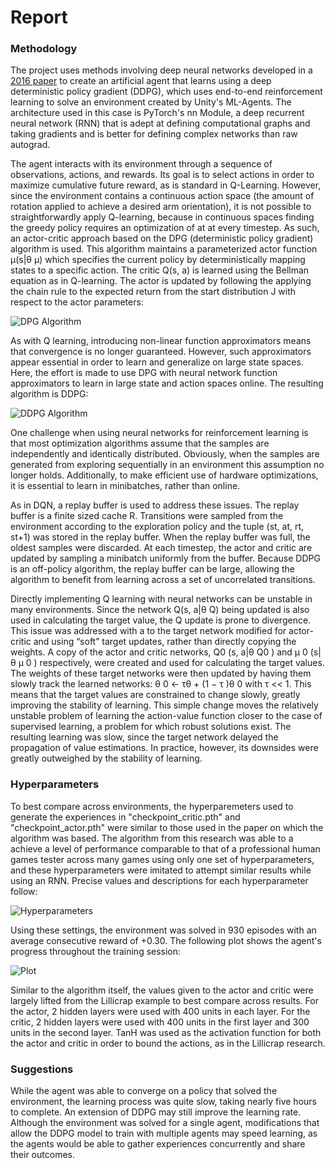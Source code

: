 [//]: # (Image References)

[image1]: https://lh3.googleusercontent.com/-QrAga9tv-Cc/XDzSj06OyHI/AAAAAAAAGE0/LEj_Vhkoj6whz364EEdYtWJyziDh41rvACL0BGAs/w530-d-h76-n-rw/Screen%2BShot%2B2019-01-14%2Bat%2B1.17.23%2BPM.png "DPG Algorithm"
[image2]: https://lh3.googleusercontent.com/-LKAjjGLELyw/XDzVZ56AIBI/AAAAAAAAGGE/vNo3E7Z1wmI9Q5XwInKWIdE_WeCn4pHrgCL0BGAs/w530-d-h350-n-rw/Screen%2BShot%2B2019-01-14%2Bat%2B1.29.19%2BPM.png "DDPG Algorithm"
[image3]: https://lh3.googleusercontent.com/-kVrtQ3_Ldx0/XD62lEDCCuI/AAAAAAAAGHY/zTigI_psQXc8TtuenfJWsKsPITSWKnMwwCL0BGAs/w530-d-h294-n-rw/Screen%2BShot%2B2019-01-15%2Bat%2B11.40.52%2BPM.png "Hyperparameters"
[image4]: https://lh3.googleusercontent.com/-yY-UV3qBE-s/XD62fGD1b7I/AAAAAAAAGHE/DP1D48JAqcwqI8gWTvhfvnLiRk-CdjajQCL0BGAs/w530-d-h345-n-rw/Screen%2BShot%2B2019-01-15%2Bat%2B11.30.40%2BPM.png "Plot"

# Report

### Methodology

The project uses methods involving deep neural networks developed in a [2016 paper](https://arxiv.org/pdf/1509.02971.pdf) to
create an artificial agent that learns using a deep deterministic policy gradient (DDPG), which
uses end-to-end reinforcement learning to solve an environment created by Unity's ML-Agents. The architecture used in this case is PyTorch's nn Module, a deep recurrent
neural network (RNN) that is adept at defining computational graphs and taking gradients and is better for defining complex networks than raw autograd.

The agent interacts with its environment through a sequence of observations, 
actions, and rewards. Its goal is to select actions in order to
maximize cumulative future reward, as is standard in Q-Learning. However, since the environment contains a continuous action space (the amount of rotation applied to achieve a desired arm orientation), it is not possible to straightforwardly apply Q-learning, because in continuous spaces finding the greedy policy requires an optimization of at at every timestep. As such, an actor-critic approach based on the DPG (deterministic policy gradient) algorithm is used. This algorithm maintains a parameterized actor function µ(s|θ
µ) which specifies the current
policy by deterministically mapping states to a specific action. The critic Q(s, a) is learned using
the Bellman equation as in Q-learning. The actor is updated by following the applying the chain rule
to the expected return from the start distribution J with respect to the actor parameters:

![DPG Algorithm][image1]

As with Q learning, introducing non-linear function approximators means that convergence is no
longer guaranteed. However, such approximators appear essential in order to learn and generalize
on large state spaces. Here, the effort is made to use DPG with neural network function approximators to learn in large
state and action spaces online. The resulting algorithm is DDPG:

![DDPG Algorithm][image2]

One challenge when using neural networks for reinforcement learning is that most optimization algorithms assume that the samples are independently and identically distributed. Obviously, when
the samples are generated from exploring sequentially in an environment this assumption no longer
holds. Additionally, to make efficient use of hardware optimizations, it is essential to learn in minibatches, rather than online.

As in DQN, a replay buffer is used to address these issues. The replay buffer is a finite sized cache
R. Transitions were sampled from the environment according to the exploration policy and the tuple
(st, at, rt, st+1) was stored in the replay buffer. When the replay buffer was full, the oldest samples
were discarded. At each timestep, the actor and critic are updated by sampling a minibatch uniformly
from the buffer. Because DDPG is an off-policy algorithm, the replay buffer can be large, allowing
the algorithm to benefit from learning across a set of uncorrelated transitions.

Directly implementing Q learning with neural networks can be unstable in many
environments. Since the network Q(s, a|θ
Q) being updated is also used in calculating the target
value, the Q update is prone to divergence. This issue was addressed with a to the target network
 modified for actor-critic and using “soft” target updates, rather than
directly copying the weights. A copy of the actor and critic networks, Q0
(s, a|θ
Q0
) and
µ
0
(s|θ
µ
0
) respectively, were created and used for calculating the target values. The weights of these target
networks were then updated by having them slowly track the learned networks: θ
0 ← τθ + (1 −
τ )θ
0 with τ << 1. This means that the target values are constrained to change slowly, greatly
improving the stability of learning. This simple change moves the relatively unstable problem of
learning the action-value function closer to the case of supervised learning, a problem for which
robust solutions exist. The resulting learning was slow, since
the target network delayed the propagation of value estimations. In practice, however, its downsides were greatly outweighed by the stability of learning.

### Hyperparameters

To best compare across environments, the hyperparemeters used to generate the experiences in "checkpoint_critic.pth" and "checkpoint_actor.pth" were similar to those used in the paper on which the algorithm was based. The algorithm from this research was able to a achieve a level of performance comparable to that of a professional human games tester across many games using only one set of hyperparameters, and these hyperparameters were imitated to attempt similar results while using an RNN. Precise values and descriptions for each hyperparameter follow:

![Hyperparameters][image3]

Using these settings, the environment was solved in 930 episodes with an average consecutive reward of +0.30. The following plot shows the agent's progress throughout the training session:

![Plot][image4]

Similar to the algorithm itself, the values given to the actor and critic were largely lifted from the Lillicrap example to best compare across results. For the actor, 2 hidden layers were used with 400 units in each layer. For the critic, 2 hidden layers were used with 400 units in the first layer and 300 units in the second layer. TanH was used as the activation function for both the actor and critic in order to bound the actions, as in the Lillicrap research.

### Suggestions

While the agent was able to converge on a policy that solved the environment, the learning process was quite slow, taking nearly five hours to complete. An extension of DDPG may still improve the learning rate. Although the environment was solved for a single agent, modifications that allow the DDPG model to train with multiple agents may speed learning, as the agents would be able to gather experiences concurrently and share their outcomes.
